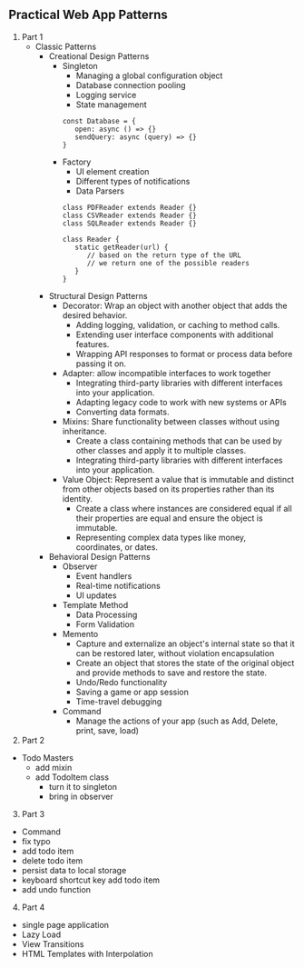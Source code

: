 ## Practical Web App Patterns
1. Part 1
   - Classic Patterns
     - Creational Design Patterns
       - Singleton
         - Managing a global configuration object
         - Database connection pooling
         - Logging service
         - State management
         ```
         const Database = {
            open: async () => {}
            sendQuery: async (query) => {}
         }
         ```
       - Factory
         - UI element creation
         - Different types of notifications
         - Data Parsers
         ```
         class PDFReader extends Reader {}
         class CSVReader extends Reader {}
         class SQLReader extends Reader {}

         class Reader {
            static getReader(url) {
               // based on the return type of the URL
               // we return one of the possible readers
            }
         }
         ```
     - Structural Design Patterns
       - Decorator: Wrap an object with another object that adds the desired behavior.
         - Adding logging, validation, or caching to method calls.
         - Extending user interface components with additional features.
         - Wrapping API responses to format or process data before passing it on.
       - Adapter: allow incompatible interfaces to work together
         - Integrating third-party libraries with different interfaces into your application.
         - Adapting legacy code to work with new systems or APIs
         - Converting data formats.
       - Mixins: Share functionality between classes without using inheritance.
         - Create a class containing methods that can be used by other classes and apply it to multiple classes.
         - Integrating third-party libraries with different interfaces into your application.
       - Value Object: Represent a value that is immutable and distinct from other objects based on its properties rather than its identity.
         - Create a class where instances are considered equal if all their properties are equal and ensure the object is immutable.
         - Representing complex data types like money, coordinates, or dates.
     - Behavioral Design Patterns
       - Observer
         - Event handlers
         - Real-time notifications
         - UI updates
       - Template Method
         - Data Processing
         - Form Validation
       - Memento
         - Capture and externalize an object's internal state so that it can be restored later, without violation encapsulation
         - Create an object that stores the state of the original object and provide methods to save and restore the state.
         - Undo/Redo functionality
         - Saving a game or app session
         - Time-travel debugging
       - Command
         - Manage the actions of your app (such as Add, Delete, print, save, load)
2. Part 2
  - Todo Masters
    - add mixin
    - add TodoItem class
      - turn it to singleton
      - bring in observer
3. Part 3
  - Command
  - fix typo
  - add todo item
  - delete todo item
  - persist data to local storage
  - keyboard shortcut key add todo item
  - add undo function
4. Part 4
  - single page application
  - Lazy Load
  - View Transitions
  - HTML Templates with Interpolation